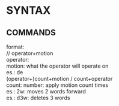 # SYNTAX

## COMMANDS
format:  
// operator+motion  
operator:   
motion: what the operator will operate on  
es.: de  
(operator+)count+motion / count+operator  
count: number: apply motion count times  
es.: 2w: moves 2 words forward  
es.: d3w: deletes 3 words  
